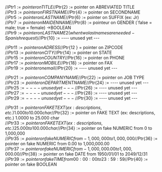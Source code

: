   //$Ptr{1} := pointer on TITLE    //$Ptr{2} := pointer on ABREVIATED TITLE    //$Ptr{3} := pointer on FIRSTNAME    //$Ptr{4} := pointer on SECONDNAME    //$Ptr{5} := pointer on LASTNAME    //$Ptr{6} := pointer on SUFFIX (ex: Jr)    //$Ptr{7} := pointer on MAIDEN NAME    //$Ptr{8} := pointeur on GENDER (`false = male; true = female) ->BOOLEAN    //$Ptr{9} := pointer on LASTNAME2 (when two lastnames are needed - Spanish request)    //$Ptr{10} := ---- unused yet ---      //$Ptr{11} := pointer on ADRESS    //$Ptr{12 } = pointer on ZIPCODE    //$Ptr{13} := pointer on CITY    //$Ptr{14} := pointer on STATE    //$Ptr{15} := pointer on COUNTRY    //$Ptr{16} := pointer on PHONE    //$Ptr{17} := pointer on MOBILE    //$Ptr{18} := pointer on FAX    //$Ptr{19} := pointer on email    //$Ptr{20} := ---- unused yet ---      //$Ptr{21} := pointer on COMPANY NAME    //$Ptr{22} := pointer on JOB TYPE    //$Ptr{23} := pointer on DEPARTMENT NAME    //$Ptr{24} := ---- unused yet ---    //$Ptr{25} := ---- unused yet ---    //$Ptr{26} := ---- unused yet ---    //$Ptr{27} := ---- unused yet ---    //$Ptr{28} := ---- unused yet ---    //$Ptr{29} := ---- unused yet ---    //$Ptr{30} := ---- unused yet ---      //$Ptr{31} := pointer on FAKE TEXT (ex: descriptions, etc.)  1.000 to 10.000 char    //$Ptr{32} := pointer on FAKE TEXT (ex: descriptions, etc.)   1.0000 to 25.000 char    //$Ptr{33} := pointer on FAKE TEXT (ex: descriptions, etc.)   25.000 to 100.000 char    //$Ptr{34} := pointer on fake NUMERIC   from 0 to 1,000,000    //$Ptr{35} := pointer on fake NUMERIC    from -1,000,000 to 1,000,000    //$Ptr{36} := pointer on fake NUMERIC    from 0.00 to 1,000,000.00    //$Ptr{37} := pointer on fake NUMERIC    from -1,000,000.00 to 1,000,000.00    //$Ptr{38} := pointer on fake DATE    from 1950/01/01 to 2049/12/31    //$Ptr{39} := pointer on fake TIME from 00:00:00 to 23:59:59    //$Ptr{40} := pointer on fake BOOLEAN  